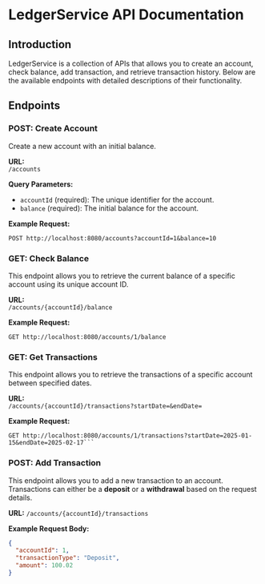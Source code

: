 # LedgerService API Documentation

## Introduction
LedgerService is a collection of APIs that allows you to create an account, check balance, add transaction, and retrieve transaction history. Below are the available endpoints with detailed descriptions of their functionality.

## Endpoints

### POST: Create Account
Create a new account with an initial balance.

**URL:**  
`/accounts`

**Query Parameters:**
- `accountId` (required): The unique identifier for the account.
- `balance` (required): The initial balance for the account.

**Example Request:**
```
POST http://localhost:8080/accounts?accountId=1&balance=10
```
### GET: Check Balance

This endpoint allows you to retrieve the current balance of a specific account using its unique account ID.

**URL:**  
`/accounts/{accountId}/balance`

**Example Request:**
```
GET http://localhost:8080/accounts/1/balance
```
### GET: Get Transactions

This endpoint allows you to retrieve the transactions of a specific account between specified dates.

**URL:**  
`/accounts/{accountId}/transactions?startDate=&endDate=`

**Example Request:**
```
GET http://localhost:8080/accounts/1/transactions?startDate=2025-01-15&endDate=2025-02-17```
```

### POST: Add Transaction

This endpoint allows you to add a new transaction to an account. Transactions can either be a **deposit** or a **withdrawal** based on the request details.

**URL:**
`/accounts/{accountId}/transactions`

**Example Request Body:**

```json
{
  "accountId": 1,
  "transactionType": "Deposit",
  "amount": 100.02
}
